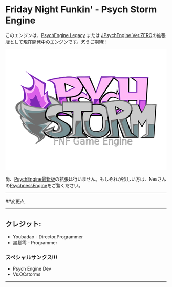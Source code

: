 # Friday Night Funkin' - Psych Storm Engine
このエンジンは、[PsychEngine Legacy](https://github.com/ShadowMario/FNF-PsychEngine/tree/0.6.3) または [JPsychEngine Ver.ZERO](https://github.com/KRKMZERO/FNF-JPsychEngine-Ver-ZERO)の拡張版として現在開発中のエンジンです。乞うご期待!!

![PsychionalHurricaneEngineLogo](docs/img/PsychStormEngineLogoTweak.png)


尚、[PsychEngine最新版](https://github.com/ShadowMario/FNF-PsychEngine/)の拡張は行いません。もしそれが欲しい方は、Nesさんの[PsychnessEngine](https://github.com/nes0116/FNF-PsychnessEngine/)をご覧ください。

_____________________________________
##変更点

_____________________________________
## クレジット:
* Youbadao - Director,Programmer
* 黒髪零 - Programmer

### スペシャルサンクス!!!
* Psych Engine Dev
* Vs.OCstorms
_____________________________________
